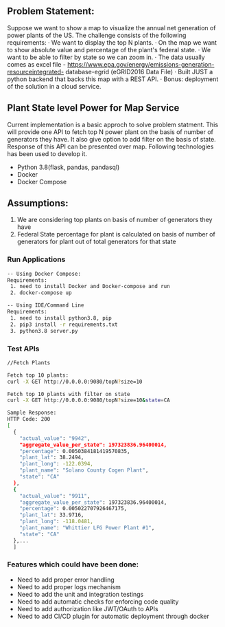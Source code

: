 ## Problem Statement:

Suppose we want to show a map to visualize the annual net generation of power plants of the US.
The challenge consists of the following requirements:
· We want to display the top N plants.
· On the map we want to show absolute value and percentage of the plant's federal state.
· We want to be able to filter by state so we can zoom in.
· The data usually comes as excel file - https://www.epa.gov/energy/emissions-generation-resourceintegrated-
database-egrid (eGRID2016 Data File)
· Built JUST a python backend that backs this map with a REST API.
· Bonus: deployment of the solution in a cloud service.



## Plant State level Power for Map Service

Current implementation is a basic approch to solve problem statment. This will provide one API to fetch top N power plant on the basis of number of generators they have. It also give option to add filter on the basis of state. Response of this API can be presented over map.
Following technologies has been used to develop it.

 - Python 3.8(flask, pandas, pandasql)
 - Docker
 - Docker Compose

## Assumptions:
1. We are considering top plants on basis of number of generators they have
2. Federal State percentage for plant is calculated on basis of number of generators for plant out of total generators for that state

### Run Applications

```bash
-- Using Docker Compose:
Requirements:
 1. need to install Docker and Docker-compose and run
 2. docker-compose up
```
```bash
-- Using IDE/Command Line
Requirements:
 1. need to install python3.8, pip
 2. pip3 install -r requirements.txt
 3. python3.8 server.py
```

### Test APIs
```bash
//Fetch Plants

Fetch top 10 plants:
curl -X GET http://0.0.0.0:9080/topN?size=10

Fetch top 10 plants with filter on state
curl -X GET http://0.0.0.0:9080/topN?size=10&state=CA

Sample Response:
HTTP Code: 200
[
  {
    "actual_value": "9942",
    "aggregate_value_per_state": 197323836.96400014,
    "percentage": 0.0050384181419570835,
    "plant_lat": 38.2494,
    "plant_long": -122.0394,
    "plant_name": "Solano County Cogen Plant",
    "state": "CA"
  },
  {
    "actual_value": "9911",
    "aggregate_value_per_state": 197323836.96400014,
    "percentage": 0.005022707926467175,
    "plant_lat": 33.9716,
    "plant_long": -118.0481,
    "plant_name": "Whittier LFG Power Plant #1",
    "state": "CA"
  },...
  ]
```

### Features which could have been done:
- Need to add proper error handling
- Need to add proper logs mechanism
- Need to add the unit and integration testings
- Need to add automatic checks for enforcing code quality
- Need to add  authorization like JWT/OAuth to APIs
- Need to add CI/CD plugin for automatic deployment through docker
